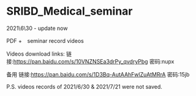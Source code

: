 # SRIBD_Medical_seminar
2021\6\30 - update now

PDF +　seminar record videos 

Videos download links: 
链接:https://pan.baidu.com/s/10VNZNSEa3drPy_qvdryPbg  密码:nupx

备用
链接:https://pan.baidu.com/s/1D3Bq-AutAAhFwlZuAtMRrA  密码:15jb

P.S. videos records of 2021/6/30 & 2021/7/21 were not saved. 

